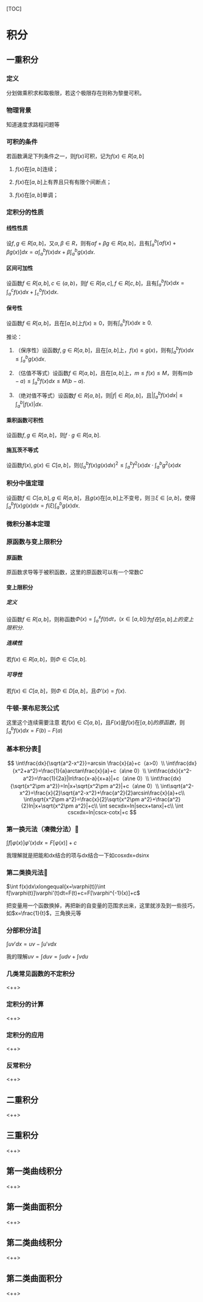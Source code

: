 [TOC]

# 积分

## 一重积分

### 定义

分划做乘积求和取极限，若这个极限存在则称为黎曼可积。

### 物理背景

知道速度求路程问题等

### 可积的条件

若函数满足下列条件之一，则$f(x)$可积，记为$f(x)\in R[a,b]$

1. $f(x)$在$[a,b]$连续；

2. $f(x)$在$[a,b]$上有界且只有有限个间断点；

3. $f(x)$在$[a,b]$单调；

### 定积分的性质

#### 线性性质

设$f, g\in R[a, b]$，又$\alpha, \beta\in R$，则有$\alpha f+\beta g\in R[a, b]$，且有$\int_{a}^{b}[\alpha f(x)+\beta g(x)]dx=\alpha \int_{a}^{b}f(x)dx+\beta \int_{a}^{b}g(x)dx$.

#### 区间可加性
设函数$f\in R[a,b], c\in (a, b)$，则$f\in R[a, c], f\in R[c, b]$，且有$\int_{a}^{b}f(x)dx=\int_{a}^{c}f(x)dx+\int_{c}^{b}f(x)dx$.

#### 保号性
设函数$f\in R[a, b]$，且在$[a, b]$上$f(x)\ge 0$，则有$\int_{a}^{b}f(x)dx\ge 0$.

推论：

1. （保序性）设函数$f, g\in R[a, b]$，且在$[a, b]$上，$f(x)\le g(x)$，则有$\int_{a}^{b}f(x)dx\le\int_{a}^{b}g(x)dx$.

2. （估值不等式）设函数$f\in R[a, b]$，且在$[a, b]$上，$m\le f(x)\le M$，则有$m(b-a)\le \int_{a}^{b}f(x)dx\le M(b-a)$.

3. （绝对值不等式）设函数$f\in R[a, b]$，则$|f|\in R[a, b]$，且$|\int_{a}^{b}f(x)dx|\le \int_{a}^{b}|f(x)|dx$.

#### 乘积函数可积性

设函数$f, g\in R[a, b]$，则$f\cdot g\in R[a, b]$.

#### 施瓦茨不等式

设函数$f(x), g(x)\in C[a, b]$，则$(\int_{a}^{b}f(x)g(x)dx)^2\le \int_{a}^{b}f^2(x)dx\cdot \int_{a}^{b}g^2(x)dx$

### 积分中值定理

设函数$f\in C[a, b], g\in R[a, b]$，且$g(x)$在$[a, b]$上不变号，则$\exists\xi\in [a, b]$，使得$\int_{a}^{b}f(x)g(x)dx=f(\xi)\int_{a}^{b}g(x)dx$.

### 微积分基本定理

### 原函数与变上限积分

#### 原函数

原函数求导等于被积函数，这里的原函数可以有一个常数$C$

#### 变上限积分

##### 定义

设函数$f\in R[a, b]$，则称函数$\Phi(x)=\int_{a}^{x}f(t)dt，(x\in [a, b])$为$f在[a, b]上的变上限积分$.

##### 连续性
若$f(x)\in R[a, b]$，则$\Phi\in C[a, b]$.

##### 可导性
若$f(x)\in C[a, b]$，则$\Phi\in D[a, b]$，且$\Phi'(x)=f(x)$.

### 牛顿-莱布尼茨公式
这里这个连续需要注意
若$f(x)\in C[a, b]$，且$F(x)$是$f(x)$在$[a, b]的原函数，$则$\int_{a}^{b}f(x)dx=F(b)-F(a)$

### 基本积分表🚩
$$
\int\frac{dx}{\sqrt{a^2-x^2}}=arcsin \frac{x}{a}+c（a>0）\\
\int\frac{dx}{x^2+a^2}=\frac{1}{a}arctan\frac{x}{a}+c（a\ne 0）\\
\int\frac{dx}{x^2-a^2}=\frac{1}{2a}|ln\frac{x-a}{x+a}|+c（a\ne 0）\\
\int\frac{dx}{\sqrt{x^2\pm a^2}}=ln|x+\sqrt{x^2\pm a^2}|+c（a\ne 0）\\
\int\sqrt{a^2-x^2}=\frac{x}{2}\sqrt{a^2-x^2}+\frac{a^2}{2}arcsin\frac{x}{a}+c\\
\int\sqrt{x^2\pm a^2}=\frac{x}{2}\sqrt{x^2\pm a^2}+\frac{a^2}{2}ln|x+\sqrt{x^2\pm a^2}|+c\\
\int secxdx=ln|secx+tanx|+c\\
\int cscxdx=ln|cscx-cotx|+c
$$

### 第一换元法（凑微分法）🚩

$\int f[\varphi(x)]\varphi'(x)dx=F[\varphi(x)]+c$

我理解就是把能和dx结合的项与dx结合一下如cosxdx=dsinx

### 第二类换元法🚩

$\int f(x)dx\xlongequal{x=\varphi(t)}\int f[\varphi(t)]\varphi'(t)dt=F(t)+c=F[\varphi^{-1}(x)]+c$

把变量用一个函数换掉，再把新的自变量的范围求出来，这里就涉及到一些技巧，如$x=\frac{1}{t}$，三角换元等

### 分部积分法🚩

$\int uv'dx=uv-\int u'vdx$

我的理解$uv=\int duv=\int udv+\int vdu$

### 几类常见函数的不定积分
<++>

### 定积分的计算
<++>

### 定积分的应用
<++>

### 反常积分
<++>

## 二重积分
<++>

## 三重积分
<++>

## 第一类曲线积分
<++>

## 第一类曲面积分
<++>

## 第二类曲线积分
<++>

## 第二类曲面积分
<++>


